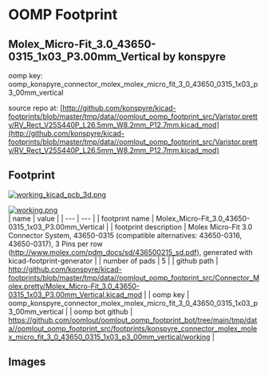 # OOMP Footprint  
## Molex_Micro-Fit_3.0_43650-0315_1x03_P3.00mm_Vertical  by konspyre  
  
oomp key: oomp_konspyre_connector_molex_molex_micro_fit_3_0_43650_0315_1x03_p3_00mm_vertical  
  
source repo at: [http://github.com/konspyre/kicad-footprints/blob/master/tmp/data//oomlout_oomp_footprint_src/Varistor.pretty/RV_Rect_V25S440P_L26.5mm_W8.2mm_P12.7mm.kicad_mod](http://github.com/konspyre/kicad-footprints/blob/master/tmp/data//oomlout_oomp_footprint_src/Varistor.pretty/RV_Rect_V25S440P_L26.5mm_W8.2mm_P12.7mm.kicad_mod)  
## Footprint  
  
[![working_kicad_pcb_3d.png](working_kicad_pcb_3d_600.png)](working_kicad_pcb_3d.png)  
  
[![working.png](working_600.png)](working.png)  
| name | value | 
| --- | --- | 
| footprint name | Molex_Micro-Fit_3.0_43650-0315_1x03_P3.00mm_Vertical | 
| footprint description | Molex Micro-Fit 3.0 Connector System, 43650-0315 (compatible alternatives: 43650-0316, 43650-0317), 3 Pins per row (http://www.molex.com/pdm_docs/sd/436500215_sd.pdf), generated with kicad-footprint-generator | 
| number of pads | 5 | 
| github path | http://github.com/konspyre/kicad-footprints/blob/master/tmp/data//oomlout_oomp_footprint_src/Connector_Molex.pretty/Molex_Micro-Fit_3.0_43650-0315_1x03_P3.00mm_Vertical.kicad_mod | 
| oomp key | oomp_konspyre_connector_molex_molex_micro_fit_3_0_43650_0315_1x03_p3_00mm_vertical | 
| oomp bot github | https://github.com/oomlout/oomlout_oomp_footprint_bot/tree/main/tmp/data//oomlout_oomp_footprint_src/footprints/konspyre_connector_molex_molex_micro_fit_3_0_43650_0315_1x03_p3_00mm_vertical/working | 
## Images  
